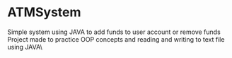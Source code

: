 # ATMSystem
Simple system using JAVA to add funds to user account or remove funds\
Project made to practice OOP concepts and reading and writing to text file using JAVA\
